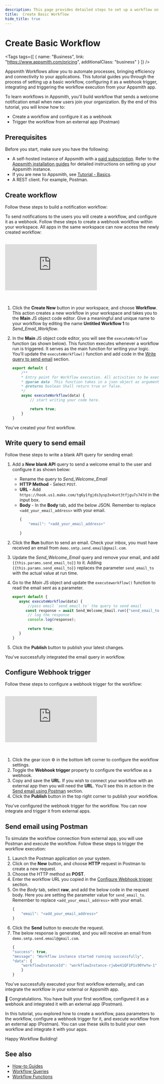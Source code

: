 ```yaml
---
description: This page provides detailed steps to set up a workflow on Appsmith.
title:  Create Basic Workflow
hide_title: true
---
```

<!-- vale off -->

<div className="tag-wrapper">
 <h1> Create Basic Workflow</h1>

<Tags
tags={[
{ name: "Business", link: "https://www.appsmith.com/pricing", additionalClass: "business" }
]}
/>

</div>

<!-- vale on -->

Appsmith Workflows allow you to automate processes, bringing efficiency and connectivity to your applications. This tutorial guides you through the process of setting up a basic workflow, configuring it as a webhook trigger, integrating and triggering the workflow execution from your Appsmith app.  

To learn workflows in Appsmith, you'll build workflow that sends a welcome notification email when new users join your organization. By the end of this tutorial, you will know how to:

* Create a workflow and configure it as a webhook
* Trigger the workflow from an external app (Postman)

## Prerequisites

Before you start, make sure you have the following:

* A self-hosted instance of Appsmith with a [paid subscription](https://www.appsmith.com/pricing). Refer to the [Appsmith installation guides](/getting-started/setup/installation-guides) for detailed instructions on setting up your Appsmith instance.
*  If you are new to Appsmith, see [Tutorial - Basics](/getting-started/tutorials/start-building).
* A REST client. For example, Postman.

## Create workflow

Follow these steps to build a notification workflow:

To send notifications to the users you will create a workflow, and configure it as a webhook. Follow these steps to create a webhook workflow within your workspace. All apps in the same workspace can now access the newly created workflow:

<br/>
<div style={{ position: "relative", paddingBottom: "calc(50.520833333333336% + 41px)", height: "0", width: "100%" }}>
<iframe src="https://demo.arcade.software/BzEnldkGHkIJ91SDxubA?embed" frameborder="0" loading="lazy" webkitallowfullscreen mozallowfullscreen allowfullscreen style={{ position: "absolute", top: "0", left: "0", width: "100%", height: "100%", colorScheme: "light" }} title="Appsmith | Create workflow">
</iframe>
</div>
<br/><br/>

1. Click the **Create New** button in your workspace, and choose **Workflow**. This action creates a new workflow in your workspace and takes you to the **Main** JS object code editor. Give a meaningful and unique name to your workflow by editing the name **Untitled Workflow 1** to _Send\_Email\_Workflow_.
2. In the **Main** JS object code editor, you will see the `executeWorkflow` function (as shown below). This function executes whenever a workflow run is triggered. It serves as the main function for writing your logic. You'll update the `executeWorkflow()` function and add code in the [Write query to send email](#write-query-to-send-email) section.

    ```javascript
    export default {
        /**
        * Entry point for Workflow execution. All activities to be executed should be defined here.
        * @param data  This function takes in a json object as arguments (data) which can be passed when you trigger the workflow.
        * @returns boolean Shall return true or false.
        */
        async executeWorkflow(data) {
            // start writing your code here.

            return true;
        }
    }
    ```

You've created your first workflow.

## Write query to send email

Follow these steps to write a blank API query for sending email:

1. Add a **New blank API** query to send a welcome email to the user and configure it as shown below:
    * Rename the query to _Send\_Welcome\_Email_
    * **HTTP Method** - Select `POST`.
    * **URL** - Add `https://hook.us1.make.com/tg6y1fgjds3ysp3x4snt3tfjgu7s747d` in the input box.
    * **Body** - In the **Body** tab, add the below JSON. Remember to replace `<add_your_email_address>` with your email.
        ```javascript
        {
            "email": "<add_your_email_address>"
            
        }
        ```
2. Click the **Run** button to send an email. Check your inbox, you must have received an email from `demo.smtp.send.email@gmail.com`. 
3. Update the _Send\_Welcome\_Email_ query and remove your email, and add `{{this.params.send_email_to}}` to it. Adding `{{this.params.send_email_to}}` replaces the parameter `send_email_to` with the actual value at run time.
4. Go to the _Main_ JS object and update the `executeworkflow()` function to read the email sent as a parameter.

     ```javascript
    export default {
        async executeWorkflow(data) {
            //pass email `send_email_to` the query to send email
           const response = await Send_Welcome_Email.run({"send_email_to": data.email});
            // log the response
            console.log(response);
        
            return true;
        }
    }
    ```
5. Click the **Publish** button to publish your latest changes.

You've successfully integrated the email query in workflow. 

## Configure Webhook trigger

Follow these steps to configure a webhook trigger for the workflow:

 <br/>  
 <div style={{ position: "relative", paddingBottom: "calc(50.520833333333336% + 41px)", height: "0", width: "100%" }}>
    <iframe src="https://demo.arcade.software/1LnNGcbCRDlB2AKQpxz3?embed" frameborder="0" loading="lazy" webkitallowfullscreen mozallowfullscreen allowfullscreen style={{ position: "absolute", top: "0", left: "0", width: "100%", height: "100%", colorScheme: "light" }} title="Appsmith | Configure webhook trigger">
    </iframe>
    </div>
<br/><br/>
 
1. Click the gear icon ⚙️ in the bottom left corner to configure the workflow settings.
2. Toggle the **Webhook trigger** property to configure the workflow as a webhook.
3. Copy and save the **URL**. If you wish to connect your workflow with an external app then you will need the **URL**. You'll see this in action in the [Send email using Postman](#send-email-using-postman) section.
4. Click the **Publish** button in the top right corner to publish your workflow.

You've configured the webhook trigger for the workflow. You can now integrate and trigger it from external apps.

## Send email using Postman

To simulate the workflow connection from external app, you will use Postman and execute the workflow. Follow these steps to trigger the workflow execution:

1. Launch the Postman application on your system.
2. Click on the **New** button, and choose **HTTP** request in Postman to create a new request.
3. Choose the HTTP method as **POST**.
4. Enter the workflow URL you copied in the [Configure Webhook trigger](#configure-webhook-trigger) section.
5. On the _Body_ tab, select **raw**, and add the below code in the request body. Here you are setting the parameter value for `send_email_to`. Remember to replace `<add_your_email_address>` with your email.
    ```javascript
    {
        "email": "<add_your_email_address>"
    }

    ```
6. Click the **Send** button to execute the request.
7. The below response is generated, and you will receive an email from `demo.smtp.send.email@gmail.com`.
    ```javascript
    {
    "success": true,
    "message": "Workflow instance started running successfully",
    "data": {
        "workflowInstanceId": "workflowInstance-rjwbe41QF1P1s90YwYw-1"
        }
    }
    ```

You've successfully executed your first workflow externally, and can integrate the workflow in your external or Appsmith app.

🚩 Congratulations. You have built your first workflow, configured it as a webhook and integrated it with an external app (Postman).

In this tutorial, you explored how to create a workflow, pass parameters to the workflow, configure a webhook trigger for it, and execute workflow from an external app (Postman). You can use these skills to build your own workflow and integrate it with your apps.

Happy Workflow Building!

## See also

* [How-to Guides](/workflows/how-to-guides/create-approval-workflow)
* [Workflow Queries](/workflows/reference/workflow-queries)
* [Workflow Functions](/workflows/reference/workflow-functions)
